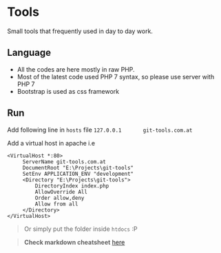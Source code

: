 # Tools
Small tools that frequently used in day to day work.

## Language
- All the codes are here mostly in raw PHP.
- Most of the latest code used PHP 7 syntax, so please use server with PHP 7
- Bootstrap is used as css framework

## Run

Add following line in `hosts` file `127.0.0.1       git-tools.com.at`

Add a virtual host in apache i.e 

```
<VirtualHost *:80>
     ServerName git-tools.com.at
     DocumentRoot "E:\Projects\git-tools"
     SetEnv APPLICATION_ENV "development"
     <Directory "E:\Projects\git-tools">
         DirectoryIndex index.php
         AllowOverride All
         Order allow,deny
         Allow from all        
     </Directory>
</VirtualHost>
```


> Or simply put the folder inside `htdocs` :P 


> **Check markdown cheatsheet** <a href="https://github.com/adam-p/markdown-here/wiki/Markdown-Cheatsheet#code">here</a>

 


